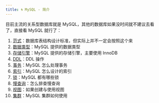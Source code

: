 ```yaml
---
title: 🌀 MySQL - 简介
---
```


目前主流的关系型数据库就是 MySQL，其他的数据库如果没时间就不建议去看了，直接看 MySQL 就行了：

1. [范式](/interview/mysql/normal-form/)：数据库表结构设计标准，但实际上并不一定会按照这个来
2. [数据类型](/interview/mysql/datatype/)：MySQL 提供的数据类型
3. [存储引擎](/interview/mysql/engine/)：MySQL 提供的存储引擎，主要使用 InnoDB
4. [DDL](/interview/mysql/ddl/)：DDL 操作
5. [事务](/interview/mysql/transcation/)：MySQL 怎么处理事务
6. [索引](/interview/mysql/m-index/)：MySQL 怎么设计的索引
7. [锁](/interview/mysql/lock/)：MySQL 都有哪些锁
8. [慢查询](/interview/mysql/slow-query/)：怎么排查慢查询
9. [视图](/interview/mysql/view/)：如果创建与使用视图
10. [集群](/interview/mysql/cluster/)：MySQL 集群如何使用
